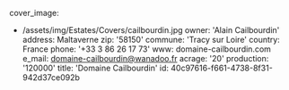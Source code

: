 cover_image:
  - /assets/img/Estates/Covers/cailbourdin.jpg
owner: 'Alain Cailbourdin'
address: Maltaverne
zip: '58150'
commune: 'Tracy sur Loire'
country: France
phone: '+33 3 86 26 17 73'
www: domaine-cailbourdin.com
e_mail: domaine-cailbourdin@wanadoo.fr
acrage: '20'
production: '120000'
title: 'Domaine Cailbourdin'
id: 40c97616-f661-4738-8f31-942d37ce092b
